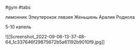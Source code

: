 #gym #tabs

лимонник
Элеутерокок
левзея
Женьшень
Аралия
Родиола

5-10 капель



![[Screenshot_2022-09-06-13-37-48-64_1c337646f29875672b5a61192b9010f9.jpg]]